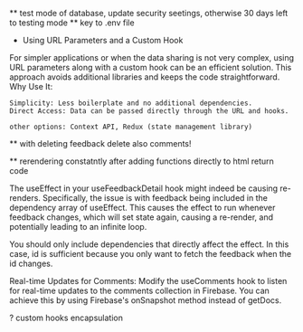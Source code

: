 ** test mode of database, update security seetings, otherwise 30 days left to testing mode
** key to .env file

* Using URL Parameters and a Custom Hook

For simpler applications or when the data sharing is not very complex, using URL parameters along with a custom hook can be an efficient solution. This approach avoids additional libraries and keeps the code straightforward.
Why Use It:

    Simplicity: Less boilerplate and no additional dependencies.
    Direct Access: Data can be passed directly through the URL and hooks.

    other options: Context API, Redux (state management library)

** with deleting feedback delete also comments!

** rerendering constatntly after adding functions directly to html return code

The useEffect in your useFeedbackDetail hook might indeed be causing re-renders. Specifically, the issue is with feedback being included in the dependency array of useEffect. This causes the effect to run whenever feedback changes, which will set state again, causing a re-render, and potentially leading to an infinite loop.

You should only include dependencies that directly affect the effect. In this case, id is sufficient because you only want to fetch the feedback when the id changes.

Real-time Updates for Comments:
Modify the useComments hook to listen for real-time updates to the comments collection in Firebase. You can achieve this by using Firebase's onSnapshot method instead of getDocs.

? custom hooks encapsulation
